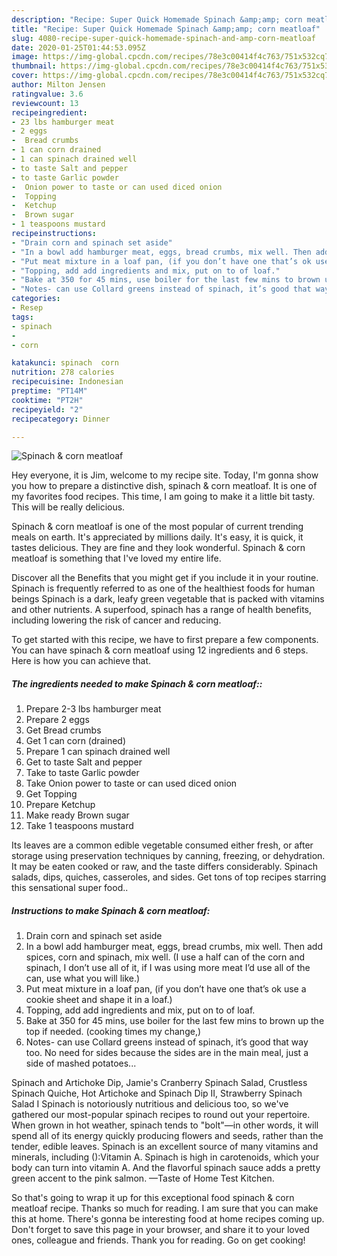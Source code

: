 ```yaml
---
description: "Recipe: Super Quick Homemade Spinach &amp;amp; corn meatloaf"
title: "Recipe: Super Quick Homemade Spinach &amp;amp; corn meatloaf"
slug: 4080-recipe-super-quick-homemade-spinach-and-amp-corn-meatloaf
date: 2020-01-25T01:44:53.095Z
image: https://img-global.cpcdn.com/recipes/78e3c00414f4c763/751x532cq70/spinach-corn-meatloaf-recipe-main-photo.jpg
thumbnail: https://img-global.cpcdn.com/recipes/78e3c00414f4c763/751x532cq70/spinach-corn-meatloaf-recipe-main-photo.jpg
cover: https://img-global.cpcdn.com/recipes/78e3c00414f4c763/751x532cq70/spinach-corn-meatloaf-recipe-main-photo.jpg
author: Milton Jensen
ratingvalue: 3.6
reviewcount: 13
recipeingredient:
- 23 lbs hamburger meat
- 2 eggs
-  Bread crumbs
- 1 can corn drained
- 1 can spinach drained well
- to taste Salt and pepper
- to taste Garlic powder
-  Onion power to taste or can used diced onion
-  Topping
-  Ketchup
-  Brown sugar
- 1 teaspoons mustard
recipeinstructions:
- "Drain corn and spinach set aside"
- "In a bowl add hamburger meat, eggs, bread crumbs, mix well. Then add spices, corn and spinach, mix well. (I use a half can of the corn and spinach, I don’t use all of it, if I was using more meat I’d use all of the can, use what you will like.)"
- "Put meat mixture in a loaf pan, (if you don’t have one that’s ok use a cookie sheet and shape it in a loaf.)"
- "Topping, add add ingredients and mix, put on to of loaf."
- "Bake at 350 for 45 mins, use boiler for the last few mins to brown up the top if needed. (cooking times my change,)"
- "Notes- can use Collard greens instead of spinach, it’s good that way too. No need for sides because the sides are in the main meal, just a side of mashed potatoes..."
categories:
- Resep
tags:
- spinach
- 
- corn

katakunci: spinach  corn
nutrition: 278 calories
recipecuisine: Indonesian
preptime: "PT14M"
cooktime: "PT2H"
recipeyield: "2"
recipecategory: Dinner

---
```



![Spinach &amp; corn meatloaf](https://img-global.cpcdn.com/recipes/78e3c00414f4c763/751x532cq70/spinach-corn-meatloaf-recipe-main-photo.jpg)

Hey everyone, it is Jim, welcome to my recipe site. Today, I'm gonna show you how to prepare a distinctive dish, spinach &amp; corn meatloaf. It is one of my favorites food recipes. This time, I am going to make it a little bit tasty. This will be really delicious.

Spinach &amp; corn meatloaf is one of the most popular of current trending meals on earth. It's appreciated by millions daily. It's easy, it is quick, it tastes delicious. They are fine and they look wonderful. Spinach &amp; corn meatloaf is something that I've loved my entire life.

Discover all the Benefits that you might get if you include it in your routine. Spinach is frequently referred to as one of the healthiest foods for human beings Spinach is a dark, leafy green vegetable that is packed with vitamins and other nutrients. A superfood, spinach has a range of health benefits, including lowering the risk of cancer and reducing.


To get started with this recipe, we have to first prepare a few components. You can have spinach &amp; corn meatloaf using 12 ingredients and 6 steps. Here is how you can achieve that.

##### The ingredients needed to make Spinach &amp; corn meatloaf::

1. Prepare 2-3 lbs hamburger meat
1. Prepare 2 eggs
1. Get  Bread crumbs
1. Get 1 can corn (drained)
1. Prepare 1 can spinach drained well
1. Get to taste Salt and pepper
1. Take to taste Garlic powder
1. Take  Onion power to taste or can used diced onion
1. Get  Topping
1. Prepare  Ketchup
1. Make ready  Brown sugar
1. Take 1 teaspoons mustard


Its leaves are a common edible vegetable consumed either fresh, or after storage using preservation techniques by canning, freezing, or dehydration. It may be eaten cooked or raw, and the taste differs considerably. Spinach salads, dips, quiches, casseroles, and sides. Get tons of top recipes starring this sensational super food.. 

##### Instructions to make Spinach &amp; corn meatloaf:

1. Drain corn and spinach set aside
1. In a bowl add hamburger meat, eggs, bread crumbs, mix well. Then add spices, corn and spinach, mix well. (I use a half can of the corn and spinach, I don’t use all of it, if I was using more meat I’d use all of the can, use what you will like.)
1. Put meat mixture in a loaf pan, (if you don’t have one that’s ok use a cookie sheet and shape it in a loaf.)
1. Topping, add add ingredients and mix, put on to of loaf.
1. Bake at 350 for 45 mins, use boiler for the last few mins to brown up the top if needed. (cooking times my change,)
1. Notes- can use Collard greens instead of spinach, it’s good that way too. No need for sides because the sides are in the main meal, just a side of mashed potatoes...


Spinach and Artichoke Dip, Jamie&#39;s Cranberry Spinach Salad, Crustless Spinach Quiche, Hot Artichoke and Spinach Dip II, Strawberry Spinach Salad I Spinach is notoriously nutritious and delicious too, so we&#39;ve gathered our most-popular spinach recipes to round out your repertoire. When grown in hot weather, spinach tends to &#34;bolt&#34;—in other words, it will spend all of its energy quickly producing flowers and seeds, rather than the tender, edible leaves. Spinach is an excellent source of many vitamins and minerals, including ():Vitamin A. Spinach is high in carotenoids, which your body can turn into vitamin A. And the flavorful spinach sauce adds a pretty green accent to the pink salmon. —Taste of Home Test Kitchen. 

So that's going to wrap it up for this exceptional food spinach &amp; corn meatloaf recipe. Thanks so much for reading. I am sure that you can make this at home. There's gonna be interesting food at home recipes coming up. Don't forget to save this page in your browser, and share it to your loved ones, colleague and friends. Thank you for reading. Go on get cooking!
